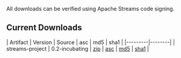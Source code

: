 All downloads can be verified using Apache Streams code signing.

## Current Downloads

| Artifact | Version | Source | asc | md5 | sha1 |
|---------|--------|
| streams-project | 0.2-incubating | [zip](https://dist.apache.org/repos/dist/release/incubator/streams/releases/streams-project/streams-project/streams-project-0.2-incubating-source-release.zip) | [asc](https://dist.apache.org/repos/dist/release/incubator/streams/releases/0.2-incubating/streams-project/streams-project-0.2-incubating-source-release.zip.asc) | [md5](https://dist.apache.org/repos/dist/release/incubator/streams/releases/0.2-incubating/streams-project/streams-project-0.2-incubating-source-release.zip.md5) | [sha1](https://dist.apache.org/repos/dist/release/incubator/streams/releases/0.2-incubating/streams-project/streams-project-0.2-incubating-source-release.zip.sha1) |
